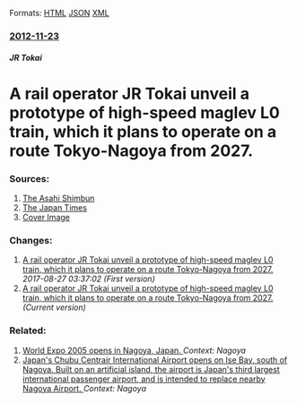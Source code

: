 
Formats: [HTML](/news/2012/11/23/a-rail-operator-jr-tokai-unveil-a-prototype-of-high-speed-maglev-l0-train-which-it-plans-to-operate-on-a-route-tokyoanagoya-from-2027.html)  [JSON](/news/2012/11/23/a-rail-operator-jr-tokai-unveil-a-prototype-of-high-speed-maglev-l0-train-which-it-plans-to-operate-on-a-route-tokyoanagoya-from-2027.json)  [XML](/news/2012/11/23/a-rail-operator-jr-tokai-unveil-a-prototype-of-high-speed-maglev-l0-train-which-it-plans-to-operate-on-a-route-tokyoanagoya-from-2027.xml)  

### [2012-11-23](/news/2012/11/23/index.md)

##### JR Tokai
# A rail operator JR Tokai unveil a prototype of high-speed maglev L0 train, which it plans to operate on a route Tokyo-Nagoya from 2027. 




### Sources:

1. [The Asahi Shimbun](http://ajw.asahi.com/article/behind_news/social_affairs/AJ201211230028)
2. [The Japan Times](http://www.japantimes.co.jp/text/nb20121123a3.html)
2. [Cover Image](http://www.japantimes.co.jp/wp-content/uploads/2013/01/nb20121123a3a.jpg)

### Changes:

1. [A rail operator JR Tokai unveil a prototype of high-speed maglev L0 train, which it plans to operate on a route Tokyo-Nagoya from 2027. ](/news/2012/11/23/a-rail-operator-jr-tokai-unveil-a-prototype-of-high-speed-maglev-l0-train-which-it-plans-to-operate-on-a-route-tokyo-nagoya-from-2027.md) _2017-08-27 03:37:02 (First version)_
1. [A rail operator JR Tokai unveil a prototype of high-speed maglev L0 train, which it plans to operate on a route Tokyo-Nagoya from 2027. ](/news/2012/11/23/a-rail-operator-jr-tokai-unveil-a-prototype-of-high-speed-maglev-l0-train-which-it-plans-to-operate-on-a-route-tokyoanagoya-from-2027.md) _(Current version)_

### Related:

1. [ World Expo 2005 opens in Nagoya, Japan. ](/news/2005/03/24/world-expo-2005-opens-in-nagoya-japan.md) _Context: Nagoya_
2. [ Japan's Chubu Centrair International Airport opens on Ise Bay, south of Nagoya. Built on an artificial island, the airport is Japan's third largest international passenger airport, and is intended to replace nearby Nagoya Airport. ](/news/2005/02/17/japan-s-chubu-centrair-international-airport-opens-on-ise-bay-south-of-nagoya-built-on-an-artificial-island-the-airport-is-japan-s-third.md) _Context: Nagoya_
